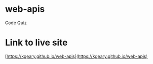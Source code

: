 # web-apis
Code Quiz

# Link to live site
[https://kgeary.github.io/web-apis](https://kgeary.github.io/web-apis)
